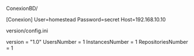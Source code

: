 ConexionBD/

[Conexion]
User=homestead
Password=secret
Host=192.168.10.10


version/config.ini

version = "1.0"
UsersNumber = 1
InstancesNumber = 1
RepositoriesNumber = 1
